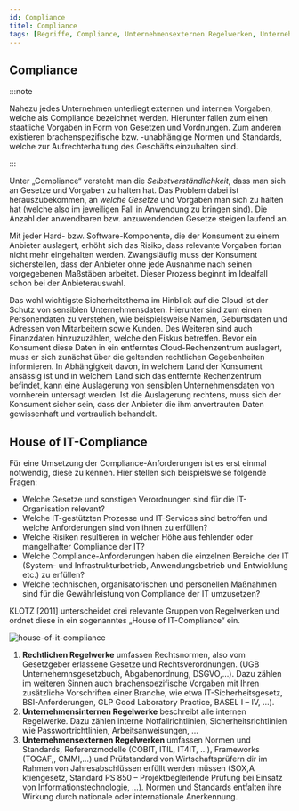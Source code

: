 ```yaml
---
id: Compliance
titel: Compliance
tags: [Begriffe, Compliance, Unternehmensexternen Regelwerken, Unternehmensinternen Regelwerke, Rechtlichen Regelwerke]
---
```


## Compliance

:::note

Nahezu jedes Unternehmen unterliegt externen und internen Vorgaben, welche als Compliance bezeichnet werden. Hierunter fallen zum einen staatliche Vorgaben in Form von Gesetzen und Vordnungen. Zum anderen existieren brachenspezifische bzw. -unabhängige Normen und Standards, welche zur Aufrechterhaltung des Geschäfts einzuhalten sind. 

:::

Unter „Compliance“ versteht man die *Selbstverständlichkeit*, dass man sich an Gesetze und Vorgaben zu halten hat. Das Problem dabei ist herauszubekommen, an *welche Gesetze* und Vorgaben man sich zu halten hat (welche also im jeweiligen Fall in Anwendung zu bringen sind). Die Anzahl der anwendbaren bzw. anzuwendenden Gesetze steigen laufend an. 

Mit jeder Hard- bzw. Software-Komponente, die der Konsument zu einem Anbieter auslagert, erhöht sich das Risiko, dass relevante Vorgaben fortan nicht mehr eingehalten werden. Zwangsläufig muss der Konsument sicherstellen, dass der Anbieter ohne jede Ausnahme nach seinen vorgegebenen Maßstäben arbeitet. Dieser Prozess beginnt im Idealfall schon bei der  Anbieterauswahl.

Das wohl wichtigste Sicherheitsthema im Hinblick auf die Cloud ist der Schutz von sensiblen Unternehmensdaten. Hierunter sind zum einen  Personendaten zu verstehen, wie beispielsweise Namen, Geburtsdaten und  Adressen von Mitarbeitern sowie Kunden. Des Weiteren sind auch  Finanzdaten hinzuzuzählen, welche den Fiskus betreffen. Bevor ein Konsument diese Daten in ein entferntes Cloud-Rechenzentrum auslagert, muss er sich zunächst über die geltenden rechtlichen Gegebenheiten informieren. In Abhängigkeit davon, in welchem Land der Konsument ansässig ist und in welchem Land sich das entfernte Rechenzentrum befindet, kann eine Auslagerung von sensiblen Unternehmensdaten von vornherein untersagt werden. Ist die Auslagerung rechtens, muss sich der Konsument sicher sein, dass der Anbieter die ihm anvertrauten Daten gewissenhaft und vertraulich behandelt. 



## House of IT-Compliance

Für eine Umsetzung der Compliance-Anforderungen ist es erst einmal notwendig, diese zu kennen. Hier stellen sich beispielsweise folgende Fragen:

-  Welche Gesetze und sonstigen Verordnungen sind für die IT-Organisation relevant?
-  Welche IT-gestützten Prozesse und IT-Services sind betroffen und welche Anforderungen sind von ihnen zu erfüllen?
-  Welche Risiken resultieren in welcher Höhe aus fehlender oder mangelhafter Compliance der IT?
-  Welche Compliance-Anforderungen haben die einzelnen Bereiche der IT (System- und Infrastrukturbetrieb, Anwendungsbetrieb und Entwicklung etc.) zu erfüllen?
-  Welche technischen, organisatorischen und personellen Maßnahmen sind für die Gewährleistung von Compliance der IT umzusetzen?

KLOTZ [2011] unterscheidet drei relevante Gruppen von Regelwerken und ordnet diese in ein sogenanntes „House of IT-Compliance“ ein.

![house-of-it-compliance](/img/house-of-it-compliance.png)

1.  **Rechtlichen Regelwerke** umfassen Rechtsnormen, also vom Gesetzgeber erlassene Gesetze und  Rechtsverordnungen. (UGB Unternehemnsgesetzbuch, Abgabenordnung,  DSGVO,…). Dazu zählen im weiteren Sinnen auch brachenspezifische Vorgaben mit Ihren zusätzliche Vorschriften einer Branche, wie etwa IT-Sicherheitsgesetz, BSI-Anforderungen, GLP Good Laboratory Practice,  BASEL I – IV,  …).
2.  **Unternehmensinternen Regelwerke** beschreibt alle internen Regelwerke. Dazu zählen interne Notfallrichtlinien, Sicherheitsrichtlinien wie Passwortrichtlinien, Arbeitsanweisungen, …
3.  **Unternehmensexternen Regelwerken** umfassen Normen und Standards, Referenzmodelle (COBIT, ITIL, IT4IT, …), Frameworks (TOGAF,, CMMI,…) und Prüfstandard von Wirtschaftsprüfern dir im Rahmen von Jahresabschlüssen erfüllt werden müssen (SOX,A  ktiengesetz, Standard PS 850 – Projektbegleitende Prüfung bei Einsatz  von Informationstechnologie, …). Normen und Standards entfalten ihre Wirkung durch nationale oder internationale Anerkennung.